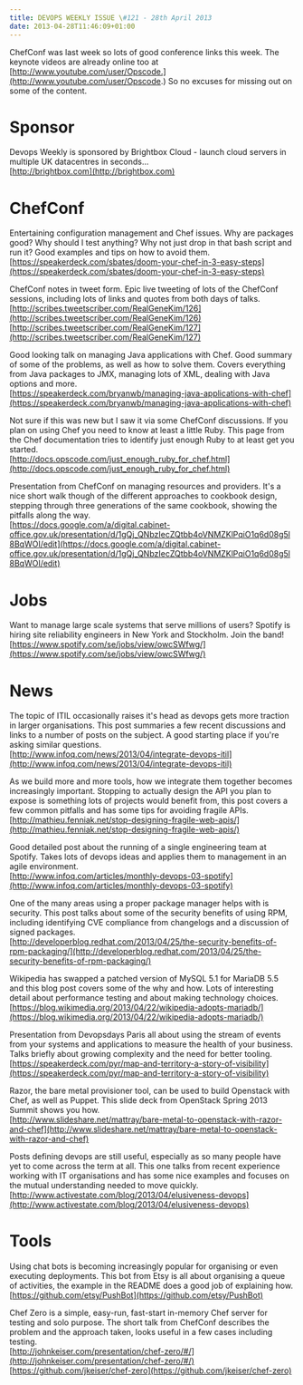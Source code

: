 ```yaml
---
title: DEVOPS WEEKLY ISSUE \#121 - 28th April 2013 
date: 2013-04-28T11:46:09+01:00
---
```


ChefConf was last week so lots of good conference links this week. The keynote videos are already online too at [http://www.youtube.com/user/Opscode.](http://www.youtube.com/user/Opscode.) So no excuses for missing out on some of the content.


Sponsor
======

Devops Weekly is sponsored by Brightbox Cloud - launch cloud servers in multiple UK datacentres in seconds...
<br>[http://brightbox.com](http://brightbox.com)


ChefConf
=======

Entertaining configuration management and Chef issues. Why are packages good? Why should I test anything? Why not just drop in that bash script and run it? Good examples and tips on how to avoid them.
<br>[https://speakerdeck.com/sbates/doom-your-chef-in-3-easy-steps](https://speakerdeck.com/sbates/doom-your-chef-in-3-easy-steps)


ChefConf notes in tweet form. Epic live tweeting of lots of the ChefConf sessions, including lots of links and quotes from both days of talks.
<br>[http://scribes.tweetscriber.com/RealGeneKim/126](http://scribes.tweetscriber.com/RealGeneKim/126)
<br>[http://scribes.tweetscriber.com/RealGeneKim/127](http://scribes.tweetscriber.com/RealGeneKim/127)


Good looking talk on managing Java applications with Chef. Good summary of some of the problems, as well as how to solve them. Covers everything from Java packages to JMX, managing lots of XML, dealing with Java options and more.
<br>[https://speakerdeck.com/bryanwb/managing-java-applications-with-chef](https://speakerdeck.com/bryanwb/managing-java-applications-with-chef)


Not sure if this was new but I saw it via some ChefConf discussions. If you plan on using Chef you need to know at least a little Ruby. This page from the Chef documentation tries to identify just enough Ruby to at least get you started.
<br>[http://docs.opscode.com/just_enough_ruby_for_chef.html](http://docs.opscode.com/just_enough_ruby_for_chef.html)


Presentation from ChefConf on managing resources and providers. It's a nice short walk though of the different approaches to cookbook design, stepping through three generations of the same cookbook, showing the pitfalls along the way.
<br>[https://docs.google.com/a/digital.cabinet-office.gov.uk/presentation/d/1gQj_QNbzIecZQtbb4oVNMZKlPqiO1q6d08g5l8BqWOI/edit](https://docs.google.com/a/digital.cabinet-office.gov.uk/presentation/d/1gQj_QNbzIecZQtbb4oVNMZKlPqiO1q6d08g5l8BqWOI/edit)


Jobs
====

Want to manage large scale systems that serve millions of users? Spotify is hiring site reliability engineers in New York and Stockholm. Join the band!
<br>[https://www.spotify.com/se/jobs/view/owcSWfwg/](https://www.spotify.com/se/jobs/view/owcSWfwg/)


News
====

The topic of ITIL occasionally raises it's head as devops gets more traction in larger organisations. This post summaries a few recent discussions and links to a number of posts on the subject. A good starting place if you're asking similar questions.
<br>[http://www.infoq.com/news/2013/04/integrate-devops-itil](http://www.infoq.com/news/2013/04/integrate-devops-itil)


As we build more and more tools, how we integrate them together becomes increasingly important. Stopping to actually design the API you plan to expose is something lots of projects would benefit from, this post covers a few common pitfalls and has some tips for avoiding fragile APIs.
<br>[http://mathieu.fenniak.net/stop-designing-fragile-web-apis/](http://mathieu.fenniak.net/stop-designing-fragile-web-apis/)


Good detailed post about the running of a single engineering team at Spotify. Takes lots of devops ideas and applies them to management in an agile environment.
<br>[http://www.infoq.com/articles/monthly-devops-03-spotify](http://www.infoq.com/articles/monthly-devops-03-spotify)


One of the many areas using a proper package manager helps with is security. This post talks about some of the security benefits of using RPM, including identifying CVE compliance from changelogs and a discussion of signed packages.
<br>[http://developerblog.redhat.com/2013/04/25/the-security-benefits-of-rpm-packaging/](http://developerblog.redhat.com/2013/04/25/the-security-benefits-of-rpm-packaging/)


Wikipedia has swapped a patched version of MySQL 5.1 for MariaDB 5.5 and this blog post covers some of the why and how. Lots of interesting detail about performance testing and about making technology choices.
<br>[https://blog.wikimedia.org/2013/04/22/wikipedia-adopts-mariadb/](https://blog.wikimedia.org/2013/04/22/wikipedia-adopts-mariadb/)


Presentation from Devopsdays Paris all about using the stream of events from your systems and applications to measure the health of your business. Talks briefly about growing complexity and the need for better tooling.
<br>[https://speakerdeck.com/pyr/map-and-territory-a-story-of-visibility](https://speakerdeck.com/pyr/map-and-territory-a-story-of-visibility)


Razor, the bare metal provisioner tool, can be used to build Openstack with Chef, as well as Puppet. This slide deck from OpenStack Spring 2013 Summit shows you how.
<br>[http://www.slideshare.net/mattray/bare-metal-to-openstack-with-razor-and-chef](http://www.slideshare.net/mattray/bare-metal-to-openstack-with-razor-and-chef)


Posts defining devops are still useful, especially as so many people have yet to come across the term at all. This one talks from recent experience working with IT organisations and has some nice examples and focuses on the mutual understanding needed to move quickly.
<br>[http://www.activestate.com/blog/2013/04/elusiveness-devops](http://www.activestate.com/blog/2013/04/elusiveness-devops)


Tools
====

Using chat bots is becoming increasingly popular for organising or even executing deployments. This bot from Etsy is all about organising a queue of activities, the example in the README does a good job of explaining how.
<br>[https://github.com/etsy/PushBot](https://github.com/etsy/PushBot)


Chef Zero is a simple, easy-run, fast-start in-memory Chef server for testing and solo purpose. The short talk from ChefConf describes the problem and the approach taken, looks useful in a few cases including testing.
<br>[http://johnkeiser.com/presentation/chef-zero/#/](http://johnkeiser.com/presentation/chef-zero/#/)
<br>[https://github.com/jkeiser/chef-zero](https://github.com/jkeiser/chef-zero)



